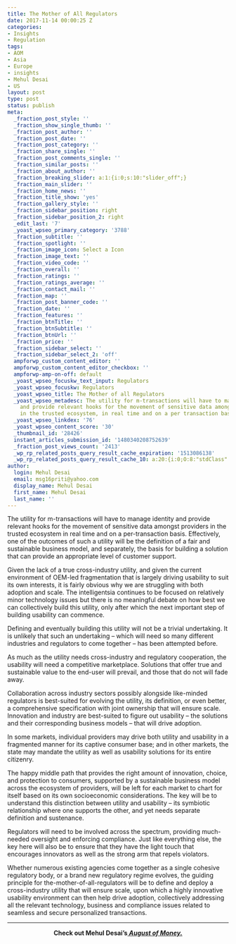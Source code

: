 ```yaml
---
title: The Mother of All Regulators
date: 2017-11-14 00:00:25 Z
categories:
- Insights
- Regulation
tags:
- AOM
- Asia
- Europe
- insights
- Mehul Desai
- US
layout: post
type: post
status: publish
meta:
  _fraction_post_style: ''
  _fraction_show_single_thumb: ''
  _fraction_post_author: ''
  _fraction_post_date: ''
  _fraction_post_category: ''
  _fraction_share_single: ''
  _fraction_post_comments_single: ''
  _fraction_similar_posts: ''
  _fraction_about_author: ''
  _fraction_breaking_slider: a:1:{i:0;s:10:"slider_off";}
  _fraction_main_slider: ''
  _fraction_home_news: ''
  _fraction_title_show: 'yes'
  _fraction_gallery_style: ''
  _fraction_sidebar_position: right
  _fraction_sidebar_position_2: right
  _edit_last: '7'
  _yoast_wpseo_primary_category: '3788'
  _fraction_subtitle: ''
  _fraction_spotlight: ''
  _fraction_image_icon: Select a Icon
  _fraction_image_text: ''
  _fraction_video_code: ''
  _fraction_overall: ''
  _fraction_ratings: ''
  _fraction_ratings_average: ''
  _fraction_contact_mail: ''
  _fraction_map: ''
  _fraction_post_banner_code: ''
  _fraction_date: ''
  _fraction_features: ''
  _fraction_btnTitle: ''
  _fraction_btnSubtitle: ''
  _fraction_btnUrl: ''
  _fraction_price: ''
  _fraction_sidebar_select: ''
  _fraction_sidebar_select_2: 'off'
  ampforwp_custom_content_editor: ''
  ampforwp_custom_content_editor_checkbox: ''
  ampforwp-amp-on-off: default
  _yoast_wpseo_focuskw_text_input: Regulators
  _yoast_wpseo_focuskw: Regulators
  _yoast_wpseo_title: The Mother of all Regulators
  _yoast_wpseo_metadesc: The utility for m-transactions will have to manage identity
    and provide relevant hooks for the movement of sensitive data amongst providers
    in the trusted ecosystem, in real time and on a per transaction basis.
  _yoast_wpseo_linkdex: '76'
  _yoast_wpseo_content_score: '30'
  _thumbnail_id: '28426'
  instant_articles_submission_id: '1480340208752639'
  _fraction_post_views_count: '2413'
  _wp_rp_related_posts_query_result_cache_expiration: '1513086138'
  _wp_rp_related_posts_query_result_cache_10: a:20:{i:0;O:8:"stdClass":2:{s:7:"post_id";s:5:"26610";s:5:"score";s:18:"123.65651900278965";}i:1;O:8:"stdClass":2:{s:7:"post_id";s:5:"28436";s:5:"score";s:18:"110.93666153683299";}i:2;O:8:"stdClass":2:{s:7:"post_id";s:5:"27204";s:5:"score";s:17:"77.91752787870843";}i:3;O:8:"stdClass":2:{s:7:"post_id";s:5:"28541";s:5:"score";s:17:"76.16052895829361";}i:4;O:8:"stdClass":2:{s:7:"post_id";s:5:"27009";s:5:"score";s:17:"72.81822383528566";}i:5;O:8:"stdClass":2:{s:7:"post_id";s:5:"26366";s:5:"score";s:17:"70.57665725322613";}i:6;O:8:"stdClass":2:{s:7:"post_id";s:5:"24419";s:5:"score";s:17:"69.46308321995622";}i:7;O:8:"stdClass":2:{s:7:"post_id";s:5:"24568";s:5:"score";s:17:"66.52056288394937";}i:8;O:8:"stdClass":2:{s:7:"post_id";s:5:"27383";s:5:"score";s:17:"66.10529390089678";}i:9;O:8:"stdClass":2:{s:7:"post_id";s:5:"22576";s:5:"score";s:17:"63.63766534453607";}i:10;O:8:"stdClass":2:{s:7:"post_id";s:5:"23833";s:5:"score";s:18:"61.219226514166486";}i:11;O:8:"stdClass":2:{s:7:"post_id";s:5:"19726";s:5:"score";s:18:"61.098089064594014";}i:12;O:8:"stdClass":2:{s:7:"post_id";s:5:"21175";s:5:"score";s:17:"60.44759496702452";}i:13;O:8:"stdClass":2:{s:7:"post_id";s:5:"25126";s:5:"score";s:17:"60.05211468011559";}i:14;O:8:"stdClass":2:{s:7:"post_id";s:5:"28462";s:5:"score";s:17:"60.02501825113192";}i:15;O:8:"stdClass":2:{s:7:"post_id";s:5:"28170";s:5:"score";s:18:"59.998978824734415";}i:16;O:8:"stdClass":2:{s:7:"post_id";s:5:"24473";s:5:"score";s:16:"59.9730672783254";}i:17;O:8:"stdClass":2:{s:7:"post_id";s:5:"22419";s:5:"score";s:16:"59.9730672783254";}i:18;O:8:"stdClass":2:{s:7:"post_id";s:5:"28477";s:5:"score";s:18:"59.716048605653654";}i:19;O:8:"stdClass":2:{s:7:"post_id";s:5:"26802";s:5:"score";s:18:"59.485449304243545";}}
author:
  login: Mehul Desai
  email: msg16priti@yahoo.com
  display_name: Mehul Desai
  first_name: Mehul Desai
  last_name: ''
---
```


<p><span style="font-weight: 400;">The utility for m-transactions will have to manage identity and provide relevant hooks for the movement of sensitive data amongst providers in the trusted ecosystem in real time and on a per-transaction basis. Effectively, one of the outcomes of such a utility will be the definition of a fair and sustainable business model, and separately, the basis for building a solution that can provide an appropriate level of customer support.</span></p>
<p><span style="font-weight: 400;">Given the lack of a true cross-industry utility, and given the current environment of OEM-led fragmentation that is largely driving usability to suit its own interests, it is fairly obvious why we are struggling with both adoption and scale. The intelligentsia continues to be focused on relatively minor technology issues but there is no meaningful debate on how best we can collectively build this utility, only after which the next important step of building usability can commence. </span></p>
<p><span style="font-weight: 400;">Defining and eventually building this utility will not be a trivial undertaking. It is unlikely that such an undertaking – which will need so many different industries and regulators to come together – has been attempted before.</span></p>
<p><span style="font-weight: 400;">As much as the utility needs cross-industry and regulatory cooperation, the usability will need a competitive marketplace. Solutions that offer true and sustainable value to the end-user will prevail, and those that do not will fade away. </span></p>
<p><span style="font-weight: 400;">Collaboration across industry sectors possibly alongside like-minded regulators is best-suited for evolving the utility, its definition, or even better, a comprehensive specification with joint ownership that will ensure scale. Innovation and industry are best-suited to figure out usability – the solutions and their corresponding business models – that will drive adoption.</span></p>
<p><span style="font-weight: 400;">In some markets, individual providers may drive both utility and usability in a fragmented manner for its captive consumer base; and in other markets, the state may mandate the utility as well as usability solutions for its entire citizenry. </span></p>
<p><span style="font-weight: 400;">The happy middle path that provides the right amount of innovation, choice, and protection to consumers, supported by a sustainable business model across the ecosystem of providers, will be left for each market to chart for itself based on its own socioeconomic considerations. The key will be to understand this distinction between utility and usability – its symbiotic relationship where one supports the other, and yet needs separate definition and sustenance.</span></p>
<p><span style="font-weight: 400;">Regulators will need to be involved across the spectrum, providing much-needed oversight and enforcing compliance. Just like everything else, the key here will also be to ensure that they have the light touch that encourages innovators as well as the strong arm that repels violators.</span></p>
<p><span style="font-weight: 400;">Whether numerous existing agencies come together as a single cohesive regulatory body, or a brand new regulatory regime evolves, the guiding principle for the-mother-of-all-regulators will be to define and deploy a cross-industry utility that will ensure scale, upon which a highly innovative usability environment can then help drive adoption, collectively addressing all the relevant technology, business and compliance issues related to seamless and secure personalized transactions.</span></p>
<hr />
<p style="text-align: center;"><strong>Check out Mehul Desai’s<a href="https://letstalkpayments.com/augustofmoney" target="_blank" rel="noopener noreferrer"><i> August of Money.</i></a></strong></p>

